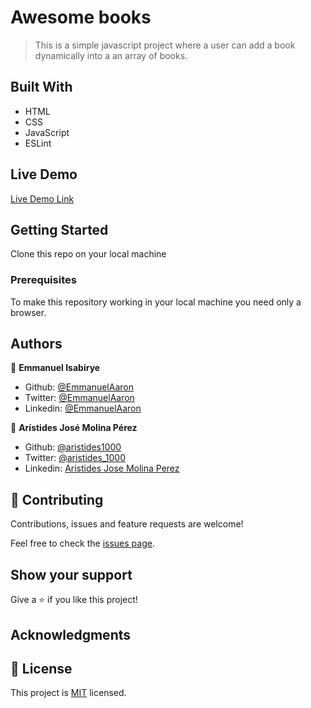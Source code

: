 # Awesome books

> This is a simple javascript project where a user can add a book dynamically into a an array of books.
## Built With

- HTML
- CSS
- JavaScript
- ESLint
## Live Demo

[Live Demo Link](https://raw.githack.com/aristides1000/awesome-books-javascript-microverse-project/feature/index.html)


## Getting Started
Clone this repo on your local machine

### Prerequisites
To make this repository working in your local machine you need only a browser.

## Authors

👤 **Emmanuel Isabirye**

- Github: [@EmmanuelAaron](https://github.com/Emmanuelaaron)
- Twitter: [@EmmanuelAaron](https://twitter.com/EmmanuelIsabir1)
- Linkedin: [@EmmanuelAaron](https://www.linkedin.com/in/fullstackwebdev-emma/)

👤 **Arístides José Molina Pérez**

- Github: [@aristides1000](https://github.com/aristides1000)
- Twitter: [@aristides_1000](https://twitter.com/aristides_1000)
- Linkedin: [Aristides Jose Molina Perez](https://www.linkedin.com/in/aristides-molina/)

## 🤝 Contributing

Contributions, issues and feature requests are welcome!

Feel free to check the [issues page](https://github.com/aristides1000/awesome-books-javascript-microverse-project/issues).

## Show your support

Give a ⭐️ if you like this project!

## Acknowledgments


## 📝 License

This project is [MIT](lic.url) licensed.
